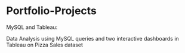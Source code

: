 # Portfolio-Projects

MySQL and Tableau:

Data Analysis using MySQL queries and two interactive dashboards in Tableau on Pizza Sales dataset
